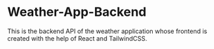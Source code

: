 # Weather-App-Backend

This is the backend API of the weather application whose frontend is created with the help of React and TailwindCSS.
